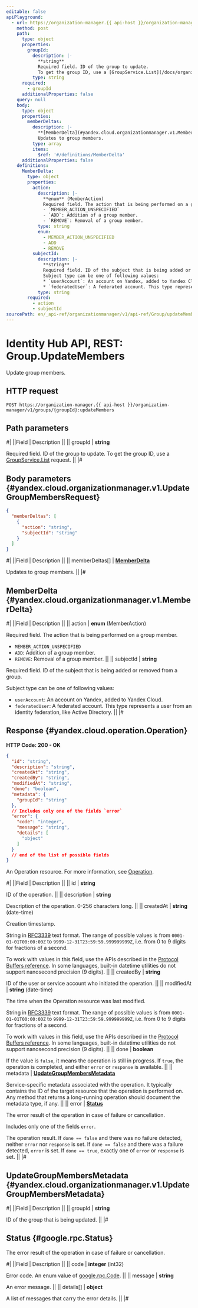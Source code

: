 ```yaml
---
editable: false
apiPlayground:
  - url: https://organization-manager.{{ api-host }}/organization-manager/v1/groups/{groupId}:updateMembers
    method: post
    path:
      type: object
      properties:
        groupId:
          description: |-
            **string**
            Required field. ID of the group to update.
            To get the group ID, use a [GroupService.List](/docs/organization/api-ref/Group/list#List) request.
          type: string
      required:
        - groupId
      additionalProperties: false
    query: null
    body:
      type: object
      properties:
        memberDeltas:
          description: |-
            **[MemberDelta](#yandex.cloud.organizationmanager.v1.MemberDelta)**
            Updates to group members.
          type: array
          items:
            $ref: '#/definitions/MemberDelta'
      additionalProperties: false
    definitions:
      MemberDelta:
        type: object
        properties:
          action:
            description: |-
              **enum** (MemberAction)
              Required field. The action that is being performed on a group member.
              - `MEMBER_ACTION_UNSPECIFIED`
              - `ADD`: Addition of a group member.
              - `REMOVE`: Removal of a group member.
            type: string
            enum:
              - MEMBER_ACTION_UNSPECIFIED
              - ADD
              - REMOVE
          subjectId:
            description: |-
              **string**
              Required field. ID of the subject that is being added or removed from a group.
              Subject type can be one of following values:
              * `userAccount`: An account on Yandex, added to Yandex Cloud.
              * `federatedUser`: A federated account. This type represents a user from an identity federation, like Active Directory.
            type: string
        required:
          - action
          - subjectId
sourcePath: en/_api-ref/organizationmanager/v1/api-ref/Group/updateMembers.md
---
```


# Identity Hub API, REST: Group.UpdateMembers

Update group members.

## HTTP request

```
POST https://organization-manager.{{ api-host }}/organization-manager/v1/groups/{groupId}:updateMembers
```

## Path parameters

#|
||Field | Description ||
|| groupId | **string**

Required field. ID of the group to update.
To get the group ID, use a [GroupService.List](/docs/organization/api-ref/Group/list#List) request. ||
|#

## Body parameters {#yandex.cloud.organizationmanager.v1.UpdateGroupMembersRequest}

```json
{
  "memberDeltas": [
    {
      "action": "string",
      "subjectId": "string"
    }
  ]
}
```

#|
||Field | Description ||
|| memberDeltas[] | **[MemberDelta](#yandex.cloud.organizationmanager.v1.MemberDelta)**

Updates to group members. ||
|#

## MemberDelta {#yandex.cloud.organizationmanager.v1.MemberDelta}

#|
||Field | Description ||
|| action | **enum** (MemberAction)

Required field. The action that is being performed on a group member.

- `MEMBER_ACTION_UNSPECIFIED`
- `ADD`: Addition of a group member.
- `REMOVE`: Removal of a group member. ||
|| subjectId | **string**

Required field. ID of the subject that is being added or removed from a group.

Subject type can be one of following values:
* `userAccount`: An account on Yandex, added to Yandex Cloud.
* `federatedUser`: A federated account. This type represents a user from an identity federation, like Active Directory. ||
|#

## Response {#yandex.cloud.operation.Operation}

**HTTP Code: 200 - OK**

```json
{
  "id": "string",
  "description": "string",
  "createdAt": "string",
  "createdBy": "string",
  "modifiedAt": "string",
  "done": "boolean",
  "metadata": {
    "groupId": "string"
  },
  // Includes only one of the fields `error`
  "error": {
    "code": "integer",
    "message": "string",
    "details": [
      "object"
    ]
  }
  // end of the list of possible fields
}
```

An Operation resource. For more information, see [Operation](/docs/api-design-guide/concepts/operation).

#|
||Field | Description ||
|| id | **string**

ID of the operation. ||
|| description | **string**

Description of the operation. 0-256 characters long. ||
|| createdAt | **string** (date-time)

Creation timestamp.

String in [RFC3339](https://www.ietf.org/rfc/rfc3339.txt) text format. The range of possible values is from
`0001-01-01T00:00:00Z` to `9999-12-31T23:59:59.999999999Z`, i.e. from 0 to 9 digits for fractions of a second.

To work with values in this field, use the APIs described in the
[Protocol Buffers reference](https://developers.google.com/protocol-buffers/docs/reference/overview).
In some languages, built-in datetime utilities do not support nanosecond precision (9 digits). ||
|| createdBy | **string**

ID of the user or service account who initiated the operation. ||
|| modifiedAt | **string** (date-time)

The time when the Operation resource was last modified.

String in [RFC3339](https://www.ietf.org/rfc/rfc3339.txt) text format. The range of possible values is from
`0001-01-01T00:00:00Z` to `9999-12-31T23:59:59.999999999Z`, i.e. from 0 to 9 digits for fractions of a second.

To work with values in this field, use the APIs described in the
[Protocol Buffers reference](https://developers.google.com/protocol-buffers/docs/reference/overview).
In some languages, built-in datetime utilities do not support nanosecond precision (9 digits). ||
|| done | **boolean**

If the value is `false`, it means the operation is still in progress.
If `true`, the operation is completed, and either `error` or `response` is available. ||
|| metadata | **[UpdateGroupMembersMetadata](#yandex.cloud.organizationmanager.v1.UpdateGroupMembersMetadata)**

Service-specific metadata associated with the operation.
It typically contains the ID of the target resource that the operation is performed on.
Any method that returns a long-running operation should document the metadata type, if any. ||
|| error | **[Status](#google.rpc.Status)**

The error result of the operation in case of failure or cancellation.

Includes only one of the fields `error`.

The operation result.
If `done == false` and there was no failure detected, neither `error` nor `response` is set.
If `done == false` and there was a failure detected, `error` is set.
If `done == true`, exactly one of `error` or `response` is set. ||
|#

## UpdateGroupMembersMetadata {#yandex.cloud.organizationmanager.v1.UpdateGroupMembersMetadata}

#|
||Field | Description ||
|| groupId | **string**

ID of the group that is being updated. ||
|#

## Status {#google.rpc.Status}

The error result of the operation in case of failure or cancellation.

#|
||Field | Description ||
|| code | **integer** (int32)

Error code. An enum value of [google.rpc.Code](https://github.com/googleapis/googleapis/blob/master/google/rpc/code.proto). ||
|| message | **string**

An error message. ||
|| details[] | **object**

A list of messages that carry the error details. ||
|#